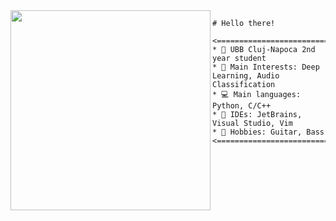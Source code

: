 
<img align="left" src="assets/castle.gif" width="320" />  

```
# Hello there!  
```  

```
<============================================>  
* 🏫 UBB Cluj-Napoca 2nd year student  
* 🧠 Main Interests: Deep Learning, Audio Classification  
* 💻 Main languages: Python, C/C++  
* 💾 IDEs: JetBrains, Visual Studio, Vim  
* 🎸 Hobbies: Guitar, Bass  
<============================================>  
```
